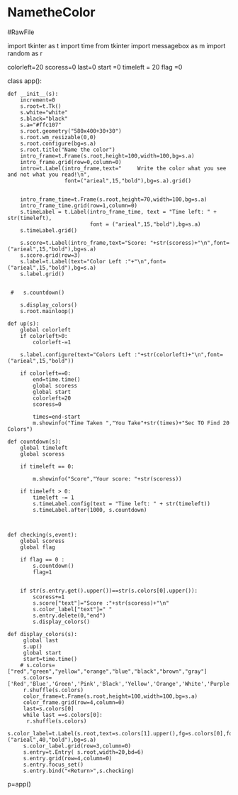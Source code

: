 # NametheColor
#RawFile

import tkinter as t
import time
from tkinter import messagebox as m
import random as r

colorleft=20
scoress=0
last=0
start =0
timeleft = 20
flag =0


class app():
    
    def __init__(s):
        increment=0
        s.root=t.Tk()
        s.white="white"
        s.black="black"
        s.a="#ffc107"
        s.root.geometry("580x400+30+30")
        s.root.wm_resizable(0,0)
        s.root.configure(bg=s.a)
        s.root.title("Name the color")
        intro_frame=t.Frame(s.root,height=100,width=100,bg=s.a)
        intro_frame.grid(row=0,column=0)
        intro=t.Label(intro_frame,text="     Write the color what you see and not what you read!\n",
                      font=("arieal",15,"bold"),bg=s.a).grid()
       
       
        intro_frame_time=t.Frame(s.root,height=70,width=100,bg=s.a)
        intro_frame_time.grid(row=1,column=0)
        s.timeLabel = t.Label(intro_frame_time, text = "Time left: " + str(timeleft),
                              font = ("arieal",15,"bold"),bg=s.a)
        s.timeLabel.grid()

        s.score=t.Label(intro_frame,text="Score: "+str(scoress)+"\n",font=("arieal",15,"bold"),bg=s.a)
        s.score.grid(row=3)
        s.label=t.Label(text="Color Left :"+"\n",font=("arieal",15,"bold"),bg=s.a)
        s.label.grid()
        
        
     #   s.countdown()

        s.display_colors()
        s.root.mainloop()
        
    def up(s):
        global colorleft
        if colorleft>0:
            colorleft-=1
            
        s.label.configure(text="Colors Left :"+str(colorleft)+"\n",font=("arieal",15,"bold"))
        
        if colorleft==0:
            end=time.time()
            global scoress
            global start
            colorleft=20
            scoress=0
           
            times=end-start
            m.showinfo("Time Taken ","You Take"+str(times)+"Sec TO Find 20 Colors")
            
    def countdown(s):
        global timeleft 
        global scoress
        
        if timeleft == 0:
            
            m.showinfo("Score","Your score: "+str(scoress))
        
        if timeleft > 0: 
            timeleft -= 1
            s.timeLabel.config(text = "Time left: " + str(timeleft)) 
            s.timeLabel.after(1000, s.countdown) 
            
    
    
    def checking(s,event):
        global scoress
        global flag
        
        if flag == 0 :
            s.countdown()
            flag=1
            
            
        if str(s.entry.get().upper())==str(s.colors[0].upper()):
            scoress+=1
            s.score["text"]="Score :"+str(scoress)+"\n"
            s.color_label["text"]=" "
            s.entry.delete(0,"end")
            s.display_colors()
            
    def display_colors(s):
         global last
         s.up()
         global start
         start=time.time()
        # s.colors=["red","green","yellow","orange","blue","black","brown","gray"]
         s.colors=['Red','Blue','Green','Pink','Black','Yellow','Orange','White','Purple','Brown']
         r.shuffle(s.colors)
         color_frame=t.Frame(s.root,height=100,width=100,bg=s.a)
         color_frame.grid(row=4,column=0)
         last=s.colors[0]
         while last ==s.colors[0]:
          r.shuffle(s.colors)
         s.color_label=t.Label(s.root,text=s.colors[1].upper(),fg=s.colors[0],font=("arieal",40,"bold"),bg=s.a)
         s.color_label.grid(row=3,column=0)
         s.entry=t.Entry( s.root,width=20,bd=6)
         s.entry.grid(row=4,column=0)
         s.entry.focus_set()
         s.entry.bind("<Return>",s.checking)
            
p=app()

